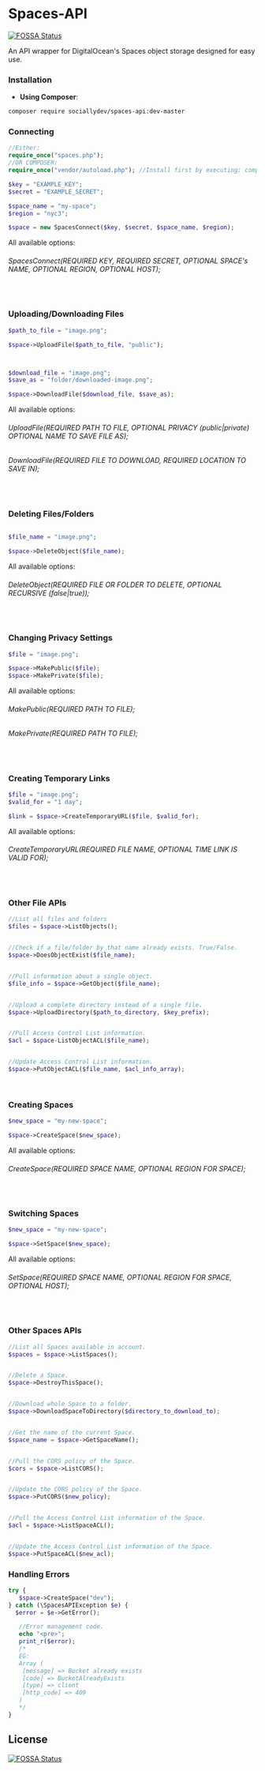# Spaces-API
[![FOSSA Status](https://app.fossa.io/api/projects/git%2Bgithub.com%2FSociallyDev%2FSpaces-API.svg?type=shield)](https://app.fossa.io/projects/git%2Bgithub.com%2FSociallyDev%2FSpaces-API?ref=badge_shield)

An API wrapper for DigitalOcean's Spaces object storage designed for easy use. 


### Installation
* **Using Composer**:
```sh
composer require sociallydev/spaces-api:dev-master
```

### Connecting
```php
//Either:
require_once("spaces.php");
//OR COMPOSER:
require_once("vendor/autoload.php"); //Install first by executing: composer require SociallyDev/Spaces-API in your project's directory.

$key = "EXAMPLE_KEY";
$secret = "EXAMPLE_SECRET";

$space_name = "my-space";
$region = "nyc3";

$space = new SpacesConnect($key, $secret, $space_name, $region);
```

All available options: 
###### SpacesConnect(REQUIRED KEY, REQUIRED SECRET, OPTIONAL SPACE's NAME, OPTIONAL REGION, OPTIONAL HOST);



&nbsp;


### Uploading/Downloading Files
```php
$path_to_file = "image.png";

$space->UploadFile($path_to_file, "public");



$download_file = "image.png";
$save_as = "folder/downloaded-image.png";

$space->DownloadFile($download_file, $save_as);
```
All available options: 
###### UploadFile(REQUIRED PATH TO FILE, OPTIONAL PRIVACY (public|private) OPTIONAL NAME TO SAVE FILE AS);
###### DownloadFile(REQUIRED FILE TO DOWNLOAD, REQUIRED LOCATION TO SAVE IN);



&nbsp;


### Deleting Files/Folders
```php

$file_name = "image.png";

$space->DeleteObject($file_name);
```
All available options: 
###### DeleteObject(REQUIRED FILE OR FOLDER TO DELETE, OPTIONAL RECURSIVE (false|true));




&nbsp;

### Changing Privacy Settings
```php
$file = "image.png";

$space->MakePublic($file);
$space->MakePrivate($file);

```
All available options: 
###### MakePublic(REQUIRED PATH TO FILE);
###### MakePrivate(REQUIRED PATH TO FILE);




&nbsp;

### Creating Temporary Links
```php
$file = "image.png";
$valid_for = "1 day";

$link = $space->CreateTemporaryURL($file, $valid_for);
```
All available options: 
###### CreateTemporaryURL(REQUIRED FILE NAME, OPTIONAL TIME LINK IS VALID FOR);


&nbsp;
&nbsp;

### Other File APIs
```php
//List all files and folders
$files = $space->ListObjects();


//Check if a file/folder by that name already exists. True/False.
$space->DoesObjectExist($file_name);


//Pull information about a single object.
$file_info = $space->GetObject($file_name);


//Upload a complete directory instead of a single file.
$space->UploadDirectory($path_to_directory, $key_prefix);


//Pull Access Control List information.
$acl = $space-ListObjectACL($file_name);


//Update Access Control List information.
$space->PutObjectACL($file_name, $acl_info_array);

```





&nbsp;
&nbsp;
&nbsp;
&nbsp;
&nbsp;


### Creating Spaces
```php
$new_space = "my-new-space";

$space->CreateSpace($new_space);
```
All available options: 
###### CreateSpace(REQUIRED SPACE NAME, OPTIONAL REGION FOR SPACE);


&nbsp;

### Switching Spaces
```php
$new_space = "my-new-space";

$space->SetSpace($new_space);
```
All available options: 
###### SetSpace(REQUIRED SPACE NAME, OPTIONAL REGION FOR SPACE, OPTIONAL HOST);


&nbsp;
&nbsp;

### Other Spaces APIs
```php
//List all Spaces available in account.
$spaces = $space->ListSpaces();


//Delete a Space.
$space->DestroyThisSpace();


//Download whole Space to a folder.
$space->DownloadSpaceToDirectory($directory_to_download_to);


//Get the name of the current Space.
$space_name = $space->GetSpaceName();


//Pull the CORS policy of the Space.
$cors = $space->ListCORS();


//Update the CORS policy of the Space.
$space->PutCORS($new_policy);


//Pull the Access Control List information of the Space.
$acl = $space->ListSpaceACL();


//Update the Access Control List information of the Space.
$space->PutSpaceACL($new_acl);
```




### Handling Errors

```php
try {
   $space->CreateSpace("dev");
} catch (\SpacesAPIException $e) {
  $error = $e->GetError();

   //Error management code.
   echo "<pre>";
   print_r($error);
   /*
   EG:
   Array (
    [message] => Bucket already exists
    [code] => BucketAlreadyExists
    [type] => client
    [http_code] => 409
   )
   */
}
```


## License
[![FOSSA Status](https://app.fossa.io/api/projects/git%2Bgithub.com%2FSociallyDev%2FSpaces-API.svg?type=large)](https://app.fossa.io/projects/git%2Bgithub.com%2FSociallyDev%2FSpaces-API?ref=badge_large)
